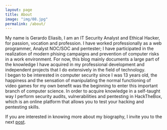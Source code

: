 ```yaml
---
layout: page
title: About
image: "img/08.jpg"
permalink: /about/
---
```


My name is Gerardo Eliasib, I am an IT Security Analyst and Ethical Hacker, for passion, vocation and profession. I have worked professionally as a web programmer, Analyst NOC/SOC and pentester; I have participated in the realization of modern phising campaigns and prevention of computer risks in a work environment. For now, this blog mainly documents a large part of the knowledge I have acquired in my professional development and independent projects that I do extensively in the field of technology.  
I began to be interested in computer security since I was 13 years old, the happiness and the sensation of manipulating the normal functioning of video games for my own benefit was the beginning to enter this important branch of computer science. In order to acquire knowledge in a self-taught way I perform security audits, vulnerabilities and pentesting in HackTheBox, which is an online platform that allows you to test your hacking and pentesting skills.  

If you are interested in knowing more about my biography, I invite you to the next [post](https://hackingprofessional.github.io/about/).